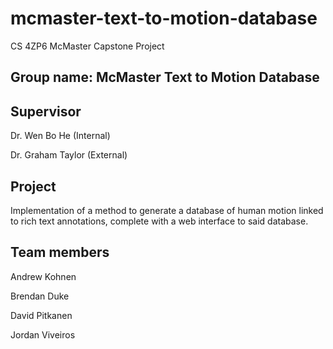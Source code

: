 # mcmaster-text-to-motion-database

CS 4ZP6 McMaster Capstone Project

## Group name: McMaster Text to Motion Database

## Supervisor

Dr. Wen Bo He (Internal)

Dr. Graham Taylor (External) 

## Project

Implementation of a method to generate a database of human motion linked
to rich text annotations, complete with a web interface to said
database.

## Team members

Andrew Kohnen

Brendan Duke

David Pitkanen

Jordan Viveiros
